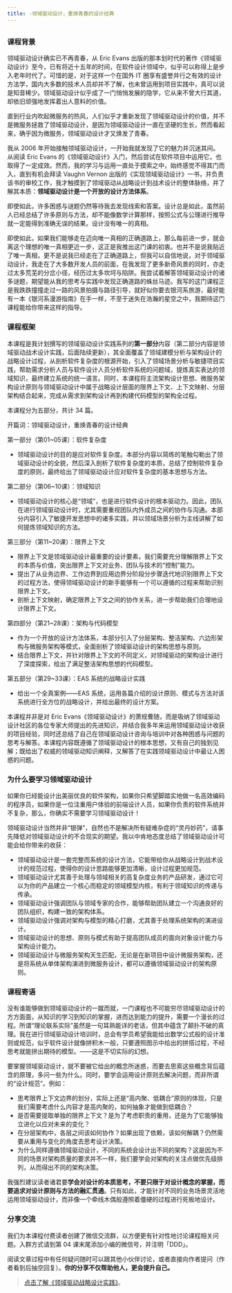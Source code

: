 ```yaml
---
title: -领域驱动设计，重焕青春的设计经典
---
```

<article id="topicContainer" class="column_content"><h2 class="topic_title"></h2><div><h3 id="">课程背景</h3>
<p>领域驱动设计确实已不再青春，从 Eric Evans 出版的那本划时代的著作《领域驱动设计》至今，已有将近十五年的时间，在软件设计领域中，似乎可以称得上是步入老年时代了。可惜的是，对于这样一个在国外 IT 圈享有盛誉并行之有效的设计方法学，国内大多数的技术人员却并不了解，也未曾运用到项目实践中，真可以说是知音稀少。领域驱动设计似乎成了一门悄悄发展的隐学，它从来不曾大行其道，却依旧顽强地发挥着出人意料的价值。</p>
<p>直到行业内吹起微服务的热风，人们似乎才重新发现了领域驱动设计的价值，并不是微服务拯救了领域驱动设计，是因为领域驱动设计一直在坚硬的生长，然而看起来，确乎因为微服务，领域驱动设计才又焕发了青春。</p>
<p>我从 2006 年开始接触领域驱动设计，一开始我就发现了它的魅力并沉迷其间。从阅读 Eric Evans 的《领域驱动设计》入门，然后尝试在软件项目中运用它，也取得了一定成效。然而，我的学习与运用一直处于摸索之中，始终感觉不得其门而入，直到有机会拜读 Vaughn Vernon 出版的《实现领域驱动设计》一书，并负责该书的审校工作，我才触摸到了领域驱动从战略设计到战术设计的整体脉络，并了解其本质：<strong>领域驱动设计是一个开放的设计方法体系</strong>。</p>
<p>即使如此，许多困惑与谜题仍然等待我去发现线索和答案。设计总是如此，虽然前人已经总结了许多原则与方法，却不能像数学计算那样，按照公式与公理进行推导就一定能得到准确无误的结果。设计没有唯一的真相。</p>
<p>即使如此，如果我们能够走在迈向唯一真相的正确道路上，那么每前进一步，就会离这个理想的唯一真相更近一步，这正是我推出这门课的初衷。也并不是说我贴近了唯一真相，更不是说我已经走在了正确道路上，但我可以自信地说，对于领域驱动设计，我走在了大多数开发人员的前面，在我发现了更多新奇风景的同时，亦走过太多荒芜的分岔小径，经历过太多坎坷与陷阱。我尝试着解答领域驱动设计的诸多谜题，期望能从我的思考与实践中发现正确道路的蛛丝马迹。我写的这门课程正是我跌跌撞撞走过一路的风景拍摄与路径引导，就好似你要去银河系旅游，最好能有一本《银河系漫游指南》在手一样，不至于迷失在浩瀚的星空之中，我期待这门课程能给你带来这样的指导。</p>
<h3 id="-1">课程框架</h3>
<p>本课程是我计划撰写的领域驱动设计实践系列的<strong>第一部分</strong>内容（第二部分内容是领域驱动战术设计实践，后面陆续更新），其全面覆盖了领域建模分析与架构设计的战略设计过程，从剖析软件复杂度的根源开始，引入了领域场景分析与敏捷项目实践，帮助需求分析人员与软件设计人员分析软件系统的问题域，提炼真实表达的领域知识，最终建立系统的统一语言。同时，本课程将主流架构设计思想、微服务架构设计原则与领域驱动设计中属于战略设计层面的限界上下文、上下文映射、分层架构结合起来，完成从需求到架构设计再到构建代码模型的架构全过程。</p>
<p>本课程分为五部分，共计 34 篇。</p>
<p>开篇词：领域驱动设计，重焕青春的设计经典</p>
<p>第一部分（第01~05课）：软件复杂度</p>
<ul>
<li>领域驱动设计的目的是应对软件复杂度。本部分内容以简练的笔触勾勒出了领域驱动设计的全貌，然后深入剖析了软件复杂度的本质，总结了控制软件复杂度的原则，最终给出了领域驱动设计应对软件复杂度的基本思想与方法。</li>
</ul>
<p>第二部分（第06~10课）：领域知识</p>
<ul>
<li>领域驱动设计的核心是“领域”，也是进行软件设计的根本驱动力。因此，团队在进行领域驱动设计时，尤其需要重视团队内外成员之间的协作与沟通。本部分内容引入了敏捷开发思想中的诸多实践，并以领域场景分析为主线讲解了如何提炼领域知识的方法。</li>
</ul>
<p>第三部分（第11~20课）：限界上下文</p>
<ul>
<li>限界上下文是领域驱动设计最重要的设计要素，我们需要充分理解限界上下文的本质与价值，突出限界上下文对业务、团队与技术的“控制”能力。</li>
<li>提出了从业务边界、工作边界到应用边界分阶段分步骤迭代地识别限界上下文的过程方法，使得领域驱动设计的新手能够有一个可以遵循的过程来帮助识别限界上下文。</li>
<li>剖析上下文映射，确定限界上下文之间的协作关系，进一步帮助我们合理地设计限界上下文。</li>
</ul>
<p>第四部分（第21~28课）：架构与代码模型</p>
<ul>
<li>作为一个开放的设计方法体系，本部分引入了分层架构、整洁架构、六边形架构与微服务架构等模式，全面剖析了领域驱动设计的架构思想与原则。</li>
<li>结合限界上下文，并针对限界上下文的不同定义，对领域驱动的架构设计进行了深度探索，给出了满足整洁架构思想的代码模型。</li>
</ul>
<p>第五部分（第29~33课）：EAS 系统的战略设计实践</p>
<ul>
<li>给出一个全真案例——EAS 系统，运用各篇介绍的设计原则、模式与方法对该系统进行全方位的战略设计，并给出最终的设计方案。</li>
</ul>
<p>本课程并非是对 Eric Evans《领域驱动设计》的萧规曹随，而是吸纳了领域驱动设计社区的各位专家大师提出的先进知识，并结合我多年来运用领域驱动设计收获的项目经验，同时还总结了自己在领域驱动设计咨询与培训中对各种困惑与问题的思考与解答。本课程内容既遵循了领域驱动设计的根本思想，又有自己的独到见解；既给出了权威的领域驱动知识阐释，又解答了在实践领域驱动设计中最让人困惑的问题。</p>
<h3 id="-2">为什么要学习领域驱动设计</h3>
<p>如果你已经能设计出美丽优良的软件架构，如果你只希望脚踏实地做一名高效编码的程序员，如果你是一位注重用户体验的前端设计人员，如果你负责的软件系统并不复杂，那么，你确实不需要学习领域驱动设计！</p>
<p>领域驱动设计当然并非“银弹”，自然也不是解决所有疑难杂症的“灵丹妙药”，请事先降低对领域驱动设计的不合现实的期望。我以中肯地态度总结了领域驱动设计可能会给你带来的收获：</p>
<ul>
<li>领域驱动设计是一套完整而系统的设计方法，它能带给你从战略设计到战术设计的规范过程，使得你的设计思路能够更加清晰，设计过程更加规范。</li>
<li>领域驱动设计尤其善于处理与领域相关的高复杂度业务的产品研发，通过它可以为你的产品建立一个核心而稳定的领域模型内核，有利于领域知识的传递与传承。</li>
<li>领域驱动设计强调团队与领域专家的合作，能够帮助团队建立一个沟通良好的团队组织，构建一致的架构体系。</li>
<li>领域驱动设计强调对架构与模型的精心打磨，尤其善于处理系统架构的演进设计。</li>
<li>领域驱动设计的思想、原则与模式有助于提高团队成员的面向对象设计能力与架构设计能力。</li>
<li>领域驱动设计与微服务架构天生匹配，无论是在新项目中设计微服务架构，还是将系统从单体架构演进到微服务设计，都可以遵循领域驱动设计的架构原则。</li>
</ul>
<h3 id="-3">课程寄语</h3>
<p>没有谁能够做到领域驱动设计的一蹴而就，一门课程也不可能穷尽领域驱动设计的方方面面，从知识的学习到知识的掌握，进而达到能力的提升，需要一个漫长的过程。所谓“理论联系实际”虽然是一句耳熟能详的老话，但其中蕴含了颠扑不破的真理。我在进行领域驱动设计培训时，总会有学员希望我能给出数学公式般的设计准则或规范，似乎软件设计就像拼积木一般，只要遵照图示中给出的拼搭过程，不经思考就能拼出期待的模型。——这是不切实际的幻想。</p>
<p>要掌握领域驱动设计，就不要被它给出的概念所迷惑，而要去思索这些概念背后蕴含的原理，多问一些为什么。同时，要学会运用设计原则去解决问题，而非所谓的“设计规范”。例如：</p>
<ul>
<li>思考限界上下文边界的划分，实际上还是“高内聚、低耦合”原则的体现，只是我们需要考虑什么内容才是高内聚的，如何抽象才能做到低耦合？</li>
<li>是否需要提取单独的限界上下文？是为了考虑职责的重用，还是为了它能够独立进化以应对未来的变化？</li>
<li>在分层架构中，各层之间该如何协作？如果出现了依赖，该如何解耦？仍然需要从重用与变化的角度去思考设计决策。</li>
<li>为什么同样遵循领域驱动设计，不同的系统会设计出不同的架构？这是因为不同的场景对架构质量的要求并不一样，我们要学会对架构的关注点做优先级排列，从而得出不同的架构决策。</li>
</ul>
<p>我强烈建议读者诸君要<strong>学会对设计的本质思考，不要只限于对设计概念的掌握，而要追求对设计原则与方法的融汇贯通</strong>。只有如此，才能针对不同的业务场景灵活地运用领域驱动设计，而非像一个牵线木偶般遵照着僵硬的过程进行死板地设计。</p>
<h3 id="-4">分享交流</h3>
<p>我们为本课程付费读者创建了微信交流群，以方便更有针对性地讨论课程相关问题。入群方式请到第 04 课末尾添加小编的微信号，并注明「DDD」。</p>
<p>阅读文章过程中有任何疑问随时可以跟其他小伙伴讨论，或者直接向作者提问（作者看到后抽空回复）。<strong>你的分享不仅帮助他人，更会提升自己。</strong></p>
<blockquote>
  <p><a href="https://gitbook.cn/gitchat/column/5b3235082ab5224deb750e02?utm_source=zysd001">点击了解《领域驱动战略设计实践》</a>。</p>
</blockquote></div></article>